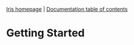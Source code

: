 [Iris homepage](https://github.com/iris-js/iris) | [Documentation table of contents](toc.md)

# Getting Started
